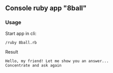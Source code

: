 Console ruby app "8ball"
---
### Usage
Start app in cli:
```
/ruby 8ball.rb
```
Result

```
Hello, my friend! Let me show you an answer... 
Concentrate and ask again
```